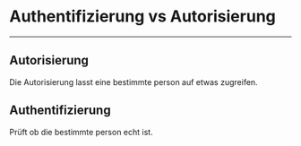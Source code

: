 # Authentifizierung vs Autorisierung
 ---
## Autorisierung

Die Autorisierung lasst eine bestimmte person auf etwas zugreifen.


## Authentifizierung

Prüft ob die bestimmte person echt ist.
